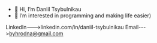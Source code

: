 - 👋 Hi, I’m Daniil Tsybulnikau
- 👀 I’m interested in programming and making life easier)

LinkedIn--->linkedin.com/in/daniil-tsybulnikau
Email--->byhrodna@gmail.com


<!---
dan-tsybulnikau/dan-tsybulnikau is a ✨ special ✨ repository because its `README.md` (this file) appears on your GitHub profile.
You can click the Preview link to take a look at your changes.
--->
